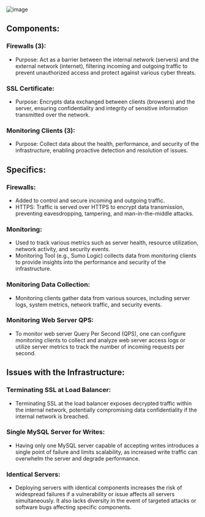 ![image](https://imgur.com/a/zje0cnu)
## Components:

### Firewalls (3):
* Purpose: Act as a barrier between the internal network (servers) and the external network (internet), filtering incoming and outgoing traffic to prevent unauthorized access and protect against various cyber threats.

### SSL Certificate:
* Purpose: Encrypts data exchanged between clients (browsers) and the server, ensuring confidentiality and integrity of sensitive information transmitted over the network.

### Monitoring Clients (3):
* Purpose: Collect data about the health, performance, and security of the infrastructure, enabling proactive detection and resolution of issues.

## Specifics:

### Firewalls:
* Added to control and secure incoming and outgoing traffic.
* HTTPS: Traffic is served over HTTPS to encrypt data transmission, preventing eavesdropping, tampering, and man-in-the-middle attacks.

### Monitoring:
* Used to track various metrics such as server health, resource utilization, network activity, and security events.
* Monitoring Tool (e.g., Sumo Logic) collects data from monitoring clients to provide insights into the performance and security of the infrastructure.

### Monitoring Data Collection:
* Monitoring clients gather data from various sources, including server logs, system metrics, network traffic, and security events.

### Monitoring Web Server QPS:
* To monitor web server Query Per Second (QPS), one can configure monitoring clients to collect and analyze web server access logs or utilize server metrics to track the number of incoming requests per second.

## Issues with the Infrastructure:
### Terminating SSL at Load Balancer:
* Terminating SSL at the load balancer exposes decrypted traffic within the internal network, potentially compromising data confidentiality if the internal network is breached.
### Single MySQL Server for Writes:
* Having only one MySQL server capable of accepting writes introduces a single point of failure and limits scalability, as increased write traffic can overwhelm the server and degrade performance.
### Identical Servers:
* Deploying servers with identical components increases the risk of widespread failures if a vulnerability or issue affects all servers simultaneously. It also lacks diversity in the event of targeted attacks or software bugs affecting specific components.
